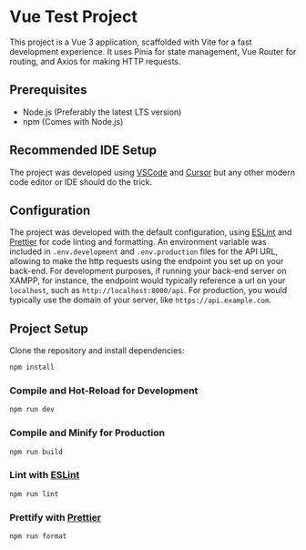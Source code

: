 # Vue Test Project

This project is a Vue 3 application, scaffolded with Vite for a fast development experience. It uses Pinia for state management, Vue Router for routing, and Axios for making HTTP requests.

## Prerequisites

- Node.js (Preferably the latest LTS version)
- npm (Comes with Node.js)

## Recommended IDE Setup

The project was developed using [VSCode](https://code.visualstudio.com/) and [Cursor](https://cursor.sh/) but any other modern code editor or IDE should do the trick.

## Configuration

The project was developed with the default configuration, using [ESLint](https://eslint.org/) and [Prettier](https://prettier.io/) for code linting and formatting. An environment variable was included in `.env.development` and `.env.production` files for the API URL, allowing to make the http requests using the endpoint you set up on your back-end. For development purposes, if running your back-end server on XAMPP, for instance, the endpoint would typically reference a url on your `localhost`, such as `http://localhost:8000/api`. For production, you would typically use the domain of your server, like `https://api.example.com`.

## Project Setup

Clone the repository and install dependencies:

```sh
npm install
```

### Compile and Hot-Reload for Development

```sh
npm run dev
```

### Compile and Minify for Production

```sh
npm run build
```

### Lint with [ESLint](https://eslint.org/)

```sh
npm run lint
```

### Prettify with [Prettier](https://prettier.io/)

```sh
npm run format
```
